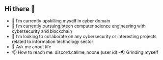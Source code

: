 ## Hi there 👋


<!--**VJakharDev/VJakharDev** is a ✨ _special_ ✨ repository because its `README.md` (this file) appears on your GitHub profile.

Here are some ideas to get you started: -->

- 🔭 I’m currently upskilling myself in cyber domain 
- 🌱 I’m currently pursuing btech computer science engineering with cybersecurity and blockchain
- 👯 I’m looking to collaborate on any cybersecurity or interesting projects related to information technology sector
- 💬 Ask me about life
- 📫 How to reach me: discord:callme_noone (user id)
 -🌏 Grinding myself 
  

